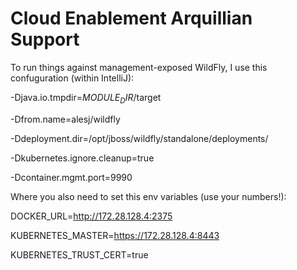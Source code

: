 # Cloud Enablement Arquillian Support

To run things against management-exposed WildFly, I use this confuguration (within IntelliJ):

-Djava.io.tmpdir=$MODULE_DIR$/target

-Dfrom.name=alesj/wildfly

-Ddeployment.dir=/opt/jboss/wildfly/standalone/deployments/

-Dkubernetes.ignore.cleanup=true

-Dcontainer.mgmt.port=9990

Where you also need to set this env variables (use your numbers!):

DOCKER_URL=http://172.28.128.4:2375

KUBERNETES_MASTER=https://172.28.128.4:8443

KUBERNETES_TRUST_CERT=true

